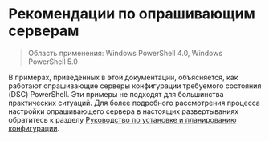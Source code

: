 # Рекомендации по опрашивающим серверам

>Область применения: Windows PowerShell 4.0, Windows PowerShell 5.0

В примерах, приведенных в этой документации, объясняется, как работают опрашивающие серверы конфигурации требуемого состояния (DSC) PowerShell. Эти примеры не подходят для большинства практических ситуаций. Для более подробного рассмотрения процесса настройки опрашивающего сервера в настоящих развертываниях обратитесь к разделу [Руководство по установке и планированию конфигурации](https://github.com/PowerShell/Whitepapers/blob/master/PullServerCPIG/PullServerCPIG.md).<!--HONumber=Feb16_HO4-->
